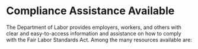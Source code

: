 # Compliance Assistance Available

The Department of Labor provides employers, workers, and others with clear and easy-to-access information and assistance on how to comply with the Fair Labor Standards Act. Among the many resources available are: